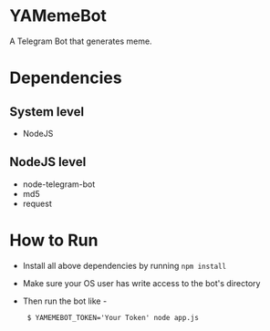 YAMemeBot
===

A Telegram Bot that generates meme.

Dependencies
===

System level
---
 - NodeJS

NodeJS level
---
 - node-telegram-bot
 - md5
 - request

How to Run
===
 - Install all above dependencies by running `npm install`
 - Make sure your OS user has write access to the bot's directory
 - Then run the bot like -

        $ YAMEMEBOT_TOKEN='Your Token' node app.js
